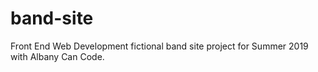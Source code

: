 # band-site
Front End Web Development fictional band site project for Summer 2019 with Albany Can Code.
